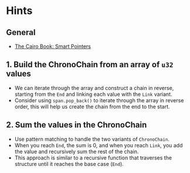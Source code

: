 # Hints

## General

- [The Cairo Book: Smart Pointers][smart-pointers]

## 1. Build the ChronoChain from an array of `u32` values

- We can iterate through the array and construct a chain in reverse, starting from the `End` and linking each value with the `Link` variant.
- Consider using `span.pop_back()` to iterate through the array in reverse order, this will help us create the chain from the end to the start.

## 2. Sum the values in the ChronoChain

- Use pattern matching to handle the two variants of `ChronoChain`.
- When you reach `End`, the sum is 0, and when you reach `Link`, you add the value and recursively sum the rest of the chain.
- This approach is similar to a recursive function that traverses the structure until it reaches the base case (`End`).

[smart-pointers]: https://book.cairo-lang.org/ch11-02-smart-pointers.html
